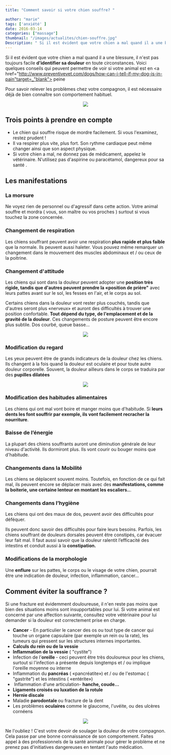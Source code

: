 ```yaml
---
title: "Comment savoir si votre chien souffre? "

author: "marie"
tags: ['anxiété' ]
date: 2016-03-14
categories: ["massage"]
thumbnail: "/images/actualites/chien-souffre.jpg"
Description: " Si il est évident que votre chien a mal quand il a une blessure, il n'est pas toujours facile d'identifier sa douleur en toute circonstances. Voici quelques conseils qui peuvent permettre de voir si votre animal est en peine. "
---
```


Si il est évident que votre chien a mal quand il a une blessure, il n'est pas toujours facile <b>d'identifier sa douleur</b> en toute circonstances. Voici quelques conseils qui peuvent permettre de voir si votre animal est en <a href="http://www.preventivevet.com/dogs/how-can-i-tell-if-my-dog-is-in-pain"target=_"blank"> peine</a>

Pour savoir relever les problèmes chez votre compagnon, il est nécessaire déjà de bien connaître son comportement habituel.


<p align="center"><img src="/images/actualites/chien-souffre.jpg"class="img-responsive"></p>





## Trois points à prendre en compte  ##

<ul><li>Le chien qui souffre risque de mordre facilement. Si vous l'examinez, restez prudent !</li>
<li>Il va respirer plus vite, plus fort. Son rythme cardiaque peut même changer ainsi que son aspect physique.</li>
<li>Si votre chien a mal, ne donnez pas de médicament, appelez le vétérinaire. N'utilisez pas d'aspirine ou paracétamol, dangereux pour sa <a hrf="http://conseils-veto.com/aspirine-paracetamol-ibuprofene-chien-chat/ target =_"blank"> santé </a>.</li></ul>

<h2>Les manifestations </h2>

### La morsure ###
Ne voyez rien de personnel ou d'agressif dans cette action. Votre animal souffre et mordra ( vous, son maître ou vos proches ) surtout si vous touchez la zone concernée.
### Changement de respiration ###
Les chiens souffrant peuvent avoir une respiration<b> plus rapide et plus faible</b> que la normale. Ils peuvent aussi haleter. Vous pouvez même remarquer un changement dans le mouvement des muscles abdominaux et / ou ceux de la poitrine.

### Changement d'attitude ###


Les chiens qui sont dans la douleur peuvent adopter une <b>position très rigide, tandis que d'autres peuvent prendre la «position de prière"</b> avec leurs pattes avant sur le sol, les fesses en l'air, et le corps au sol.

Certains chiens dans la douleur vont rester plus couchés, tandis que d'autres seront plus «nerveux» et auront des difficultés à trouver une position confortable. <b>Tout dépend du type, de l'emplacement et de la gravité de la douleur</b>. Ces changements de posture peuvent être encore plus subtile. Dos courbé, queue basse...


<p align="center"><img src="/images/actualites/Douleurdos.jpg"class="img-responsive"></p>


### Modification du regard ###

Les yeux peuvent être de grands indicateurs de la douleur chez les chiens. Ils changent à la fois quand la douleur est oculaire et pour toute autre douleur corporelle. Souvent, la douleur ailleurs dans le corps se traduira par des <b>pupilles dilatées</b>

<p align="center"><img src="/images/actualites/oeil-dilate.jpg"class="img-responsive"></p>



###  Modification des habitudes alimentaires ###
Les chiens qui ont mal vont boire et manger moins que d'habitude. Si <b>leurs dents les font souffrir par exemple, ils vont facilement recracher la nourriture</b>.




### Baisse de l’énergie ###

La plupart des chiens souffrants auront une diminution générale de leur niveau d'activité. Ils dormiront plus. Ils vont courir ou bouger moins que d'habitude.

### Changements dans la Mobilité ###

Les chiens se déplacent souvent moins. Toutefois, en fonction de ce qui fait mal, ils peuvent encore se déplacer mais avec des <b>manifestations, comme la boiterie, une certaine lenteur en montant les escaliers..</b>.

### Changements dans l’hygiène ###
Les chiens qui ont des maux de dos, peuvent avoir des difficultés pour déféquer.

Ils peuvent donc savoir des difficultés pour faire leurs besoins. Parfois, les chiens souffrant de douleurs dorsales peuvent être constipés, car évacuer leur fait mal. Il faut aussi savoir que la douleur ralentit l’efficacité des intestins et conduit aussi à la <b>constipation. </b>

<h3> Modifications de la morphologie </h3>

 Une <b>enflure</b> sur les pattes, le corps ou le visage de votre chien, pourrait être une indication de douleur, infection, inflammation, cancer...



<h2> Comment éviter la souffrance ? </h2>

Si une fracture est évidemment douloureuse, il n'en reste pas moins que bien des situations moins sont insupportables pour lui. Si votre animal est concerné par une affection suivante, consultez votre vétérinaire pour lui demander si la douleur est correctement prise en charge.

<ul><li><b> Cancer</b> - En particulier le cancer des os ou tout type de cancer qui touche un organe capsulaire (par exemple un rein ou la rate), les tumeurs qui pressent sur les structures internes importantes.</li>
<li><b>Calculs du rein ou de la vessie</b> </li>
<li><b>Inflammation de la vessie</b> ( "cystite")</li>
<li>Infection de l'<b>oreille </b>- ceci peuvent être très douloureux pour les chiens, surtout si l'infection a présente depuis longtemps et / ou implique l'oreille moyenne ou interne</li>
<li> Inflammation du <b>pancréas</b> ( «pancréatite») et / ou de l'estomac ( "gastrite") et les intestins ( «entérite»)</li>
<li> Inflammation d'une articulation- <b>hanche, coude...</b></li>
<li> <b>Ligaments croisés ou  luxation de la rotule</b> </li>
<li><b>Hernie discale </b></li>
<li>Maladie <b>parodontale </b>ou fracture de la dent</li>
<li>Les problèmes <b>oculaires </b> comme le glaucome, l'uvéite, ou des ulcères cornéens</li></ul>


<p align="center"><img src="/images/actualites/chiensouffre.jpg"class="img-responsive"></p>

Ne l'oubliez ! C'est votre devoir de soulager la douleur de votre compagnon. Cela passe par une bonne connaissance de son comportement. Faites appel à des professionnels de la santé animale pour gérer le problème  et ne prenez pas d'initiatives dangereuses en tentant l'auto médication.







